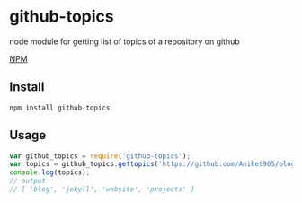 # github-topics
node module for getting list of topics of a repository on github

[NPM](https://www.npmjs.com/package/github-topics)

## Install

```
npm install github-topics
```

## Usage


```javascript
var github_topics = require('github-topics');
var topics = github_topics.gettopics('https://github.com/Aniket965/blog');
console.log(topics);
// output
// [ 'blog', 'jekyll', 'website', 'projects' ]

```
